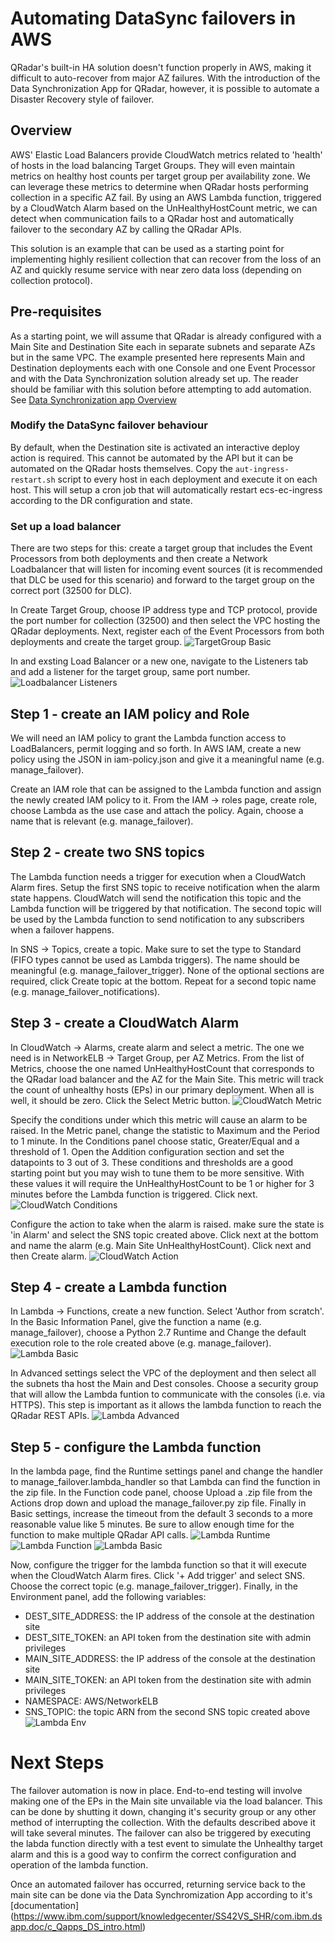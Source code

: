 # Automating DataSync failovers in AWS
QRadar's built-in HA solution doesn't function properly in AWS, making it difficult to auto-recover from major AZ failures. With the introduction of the Data Synchronization App for QRadar, however, it is possible to automate a Disaster Recovery style of failover. 
## Overview
AWS' Elastic Load Balancers provide CloudWatch metrics related to 'health' of hosts in the load balancing Target Groups. They will even maintain metrics on healthy host counts per target group per availability zone. We can leverage these metrics to determine when QRadar hosts performing collection in a specific AZ fail.  By using an AWS Lambda function, triggered by a CloudWatch Alarm based on the UnHealthyHostCount metric, we can detect when communication fails to a QRadar host and automatically failover to the secondary AZ by calling the QRadar APIs.

This solution is an example that can be used as a starting point for implementing highly resilient collection that can recover from the loss of an AZ and quickly resume service with near zero data loss (depending on collection protocol).
## Pre-requisites
As a starting point, we will assume that QRadar is already configured with a Main Site and Destination Site each in separate subnets and separate AZs but in the same VPC.  The example presented here represents Main and Destination deployments each with one Console and one Event Processor and with the Data Synchronization solution already set up. The reader should be familiar with this solution before attempting to add automation. See [Data Synchronization app Overview](https://www.ibm.com/support/knowledgecenter/SS42VS_SHR/com.ibm.dsapp.doc/c_Qapps_DS_intro.html)
### Modify the DataSync failover behaviour
By default, when the Destination site is activated an interactive deploy action is required. This cannot be automated by the API but it can be automated on the QRadar hosts themselves.  Copy the `aut-ingress-restart.sh` script to every host in each deployment and execute it on each host. This will setup a cron job that will automatically restart ecs-ec-ingress according to the DR configuration and state.
### Set up a load balancer
There are two steps for this: create a target group that includes the Event Processors from both deployments and then create a Network Loadbalancer that will listen for incoming event sources (it is recommended that DLC be used for this scenario) and forward to the target group on the correct port (32500 for DLC).

In Create Target Group, choose IP address type and TCP protocol, provide the port number for collection (32500) and then select the VPC hosting the QRadar deployments. Next, register each of the Event Processors from both deployments and create the target group.
![TargetGroup Basic](https://github.com/Rory-Bray/aws_qradar_availability/blob/main/data_sync_automation/images/targetgroup-basic.png)

In and exsting Load Balancer or a new one, navigate to the Listeners tab and add a listener for the target group, same port number.
![Loadbalancer Listeners](https://github.com/Rory-Bray/aws_qradar_availability/blob/main/data_sync_automation/images/loadbalancer-listeners.png)
## Step 1 - create an IAM policy and Role
We will need an IAM policy to grant the Lambda function access to LoadBalancers, permit logging and so forth. In AWS IAM, create a new policy using the JSON in iam-policy.json and give it a meaningful name (e.g. manage_failover).

Create an IAM role that can be assigned to the Lambda function and assign the newly created IAM policy to it. From the IAM -> roles page, create role, choose Lambda as the use case and attach the policy. Again, choose a name that is relevant (e.g. manage_failover).
## Step 2 - create two SNS topics
The Lambda function needs a trigger for execution when a CloudWatch Alarm fires. Setup the first SNS topic to receive notification when the alarm state happens. CloudWatch will send the notification this topic and the Lambda function will be triggered by that notification. The second topic will be used by the Lambda function to send notification to any subscribers when a failover happens.

In SNS -> Topics, create a topic. Make sure to set the type to Standard (FIFO types cannot be used as Lambda triggers). The name should be meaningful (e.g. manage_failover_trigger). None of the optional sections are required, click Create topic at the bottom. Repeat for a second topic name (e.g. manage_failover_notifications).
## Step 3 - create a CloudWatch Alarm
In CloudWatch -> Alarms, create alarm and select a metric. The one we need is in NetworkELB -> Target Group, per AZ Metrics. From the list of Metrics, choose the one named UnHealthyHostCount that corresponds to the QRadar load balancer and the AZ for the Main Site. This metric will track the count of unhealthy hosts (EPs) in our primary deployment. When all is well, it should be zero. Click the Select Metric button.
![CloudWatch Metric](https://github.com/Rory-Bray/aws_qradar_availability/blob/main/data_sync_automation/images/cloudwatch-alarm-metric.png)

Specify the conditions under which this metric will cause an alarm to be raised. In the Metric panel, change the statistic to Maximum and the Period to 1 minute. In the Conditions panel choose static, Greater/Equal and a threshold of 1. Open the Addition configuration section and set the datapoints to 3 out of 3. These conditions and thresholds are a good starting point but you may wish to tune them to be more sensitive. With these values it will require the UnHealthyHostCount to be 1 or higher for 3 minutes before the Lambda function is triggered. Click next.
![CloudWatch Conditions](https://github.com/Rory-Bray/aws_qradar_availability/blob/main/data_sync_automation/images/cloudwatch-alarm-conditions.png)

Configure the action to take when the alarm is raised. make sure the state is 'in Alarm' and select the SNS topic created above. Click next at the bottom and name the alarm (e.g. Main Site UnHealthyHostCount). Click next and then Create alarm.
![CloudWatch Action](https://github.com/Rory-Bray/aws_qradar_availability/blob/main/data_sync_automation/images/cloudwatch-alarm-actions.png)
## Step 4 - create a Lambda function
In Lambda -> Functions, create a new function. Select 'Author from scratch'. In the Basic Information Panel, give the function a name (e.g. manage_failover), choose a Python 2.7 Runtime and Change the default execution role to the role created above (e.g. manage_failover).
![Lambda Basic](https://github.com/Rory-Bray/aws_qradar_availability/blob/main/data_sync_automation/images/lambda-basic.png)

In Advanced settings select the VPC of the deployment and then select all the subnets tha host the Main and Dest consoles. Choose a security group that will allow the Lambda funtion to communicate with the consoles (i.e. via HTTPS). This step is important as it allows the lambda function to reach the QRadar REST APIs.
![Lambda Advanced](https://github.com/Rory-Bray/aws_qradar_availability/blob/main/data_sync_automation/images/create-lambda-advanced.png)
## Step 5 - configure the Lambda function
In the lambda page, find the Runtime settings panel and change the handler to manage_failover.lambda_handler so that Lambda can find the function in the zip file. In the Function code panel, choose Upload a .zip file from the Actions drop down and upload the manage_failover.py zip file. Finally in Basic settings, increase the timeout from the default 3 seconds to a more reasonable value like 5 minutes.  Be sure to allow enough time for the function to make multiple QRadar API calls.
![Lambda Runtime](https://github.com/Rory-Bray/aws_qradar_availability/blob/main/data_sync_automation/images/lambda-runtime.png)
![Lambda Function](https://github.com/Rory-Bray/aws_qradar_availability/blob/main/data_sync_automation/images/lambda-function-code.png)
![Lambda Basic](https://github.com/Rory-Bray/aws_qradar_availability/blob/main/data_sync_automation/images/lambda-basic.png)

Now, configure the trigger for the lambda function so that it will execute when the CloudWatch Alarm fires. Click '+ Add trigger' and select SNS. Choose the correct topic (e.g. manage_failover_trigger). Finally, in the Environment panel, add the following variables:
* DEST_SITE_ADDRESS: the IP address of the console at the destination site
* DEST_SITE_TOKEN: an API token from the destination site with admin privileges
* MAIN_SITE_ADDRESS: the IP address of the console at the destination site
* MAIN_SITE_TOKEN: an API token from the destination site with admin privileges
* NAMESPACE: AWS/NetworkELB
* SNS_TOPIC: the topic ARN from the second SNS topic created above
![Lambda Env](https://github.com/Rory-Bray/aws_qradar_availability/blob/main/data_sync_automation/images/lambda-environment.png)
# Next Steps
The failover automation is now in place. End-to-end testing will involve making one of the EPs in the Main site unvailable via the load balancer. This can be done by shutting it down, changing it's security group or any other method of interrupting the collection. With the defaults described above it will take several minutes. The failover can also be triggered by executing the labda function directly with a test event to simulate the Unhealthy target alarm and this is a good way to confirm the correct configuration and operation of the lambda function.

Once an automated failover has occurred, returning service back to the main site can be done via the Data Synchromization App according to it's [documentation] (https://www.ibm.com/support/knowledgecenter/SS42VS_SHR/com.ibm.dsapp.doc/c_Qapps_DS_intro.html)
